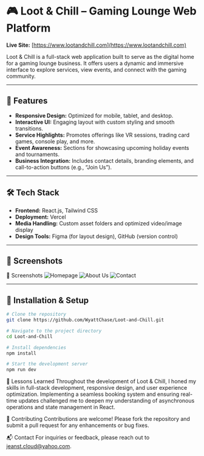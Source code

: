 # 🎮 Loot & Chill – Gaming Lounge Web Platform

**Live Site:** [https://www.lootandchill.com](https://www.lootandchill.com)

Loot & Chill is a full-stack web application built to serve as the digital home for a gaming lounge business. It offers users a dynamic and immersive interface to explore services, view events, and connect with the gaming community.

---

## 🚀 Features

- **Responsive Design:** Optimized for mobile, tablet, and desktop.
- **Interactive UI:** Engaging layout with custom styling and smooth transitions.
- **Service Highlights:** Promotes offerings like VR sessions, trading card games, console play, and more.
- **Event Awareness:** Sections for showcasing upcoming holiday events and tournaments.
- **Business Integration:** Includes contact details, branding elements, and call-to-action buttons (e.g., “Join Us”).

---

## 🛠️ Tech Stack

- **Frontend:** React.js, Tailwind CSS
- **Deployment:** Vercel
- **Media Handling:** Custom asset folders and optimized video/image display
- **Design Tools:** Figma (for layout design), GitHub (version control)

---

## 📸 Screenshots

📸 Screenshots
![Homepage](https://private-user-images.githubusercontent.com/110052742/448143889-896bb1e4-3755-4022-958c-8981f37fd972.png?jwt=eyJhbGciOiJIUzI1NiIsInR5cCI6IkpXVCJ9.eyJpc3MiOiJnaXRodWIuY29tIiwiYXVkIjoicmF3LmdpdGh1YnVzZXJjb250ZW50LmNvbSIsImtleSI6ImtleTUiLCJleHAiOjE3NDgzODc0NTAsIm5iZiI6MTc0ODM4NzE1MCwicGF0aCI6Ii8xMTAwNTI3NDIvNDQ4MTQzODg5LTg5NmJiMWU0LTM3NTUtNDAyMi05NThjLTg5ODFmMzdmZDk3Mi5wbmc_WC1BbXotQWxnb3JpdGhtPUFXUzQtSE1BQy1TSEEyNTYmWC1BbXotQ3JlZGVudGlhbD1BS0lBVkNPRFlMU0E1M1BRSzRaQSUyRjIwMjUwNTI3JTJGdXMtZWFzdC0xJTJGczMlMkZhd3M0X3JlcXVlc3QmWC1BbXotRGF0ZT0yMDI1MDUyN1QyMzA1NTBaJlgtQW16LUV4cGlyZXM9MzAwJlgtQW16LVNpZ25hdHVyZT1kNDViYjc0ZmUzMDZiZmIyMDQzOWM2ZjIxMTkzNzcyNGUxYWJhZmJlYTk1M2M3MjYxNjQ2YTc1ZWUzYmZjZDZkJlgtQW16LVNpZ25lZEhlYWRlcnM9aG9zdCJ9.nLxzuvlyk4vlLUcCxh20KvAPdJqKXUa0jUqoOQ0KXPw)
![About Us](https://private-user-images.githubusercontent.com/110052742/448143891-a95fba51-3930-49a8-bb08-5597f2027736.png?jwt=eyJhbGciOiJIUzI1NiIsInR5cCI6IkpXVCJ9.eyJpc3MiOiJnaXRodWIuY29tIiwiYXVkIjoicmF3LmdpdGh1YnVzZXJjb250ZW50LmNvbSIsImtleSI6ImtleTUiLCJleHAiOjE3NDgzODc0NTAsIm5iZiI6MTc0ODM4NzE1MCwicGF0aCI6Ii8xMTAwNTI3NDIvNDQ4MTQzODkxLWE5NWZiYTUxLTM5MzAtNDlhOC1iYjA4LTU1OTdmMjAyNzczNi5wbmc_WC1BbXotQWxnb3JpdGhtPUFXUzQtSE1BQy1TSEEyNTYmWC1BbXotQ3JlZGVudGlhbD1BS0lBVkNPRFlMU0E1M1BRSzRaQSUyRjIwMjUwNTI3JTJGdXMtZWFzdC0xJTJGczMlMkZhd3M0X3JlcXVlc3QmWC1BbXotRGF0ZT0yMDI1MDUyN1QyMzA1NTBaJlgtQW16LUV4cGlyZXM9MzAwJlgtQW16LVNpZ25hdHVyZT1hNGFlZmUyMTc2ZGVkYTcyZGRhNjJjMTc2MTUwMjg1ZmE3NWNiNzhmODg4ODNkZWIwOGY5M2E5NGUxZTg5ZTZmJlgtQW16LVNpZ25lZEhlYWRlcnM9aG9zdCJ9.kDQYBCPgG-IGxQC-ISMaaytXCZlM8uVo7YqRMqsrRRs)
![Contact](https://private-user-images.githubusercontent.com/110052742/448143890-f080d97c-2f55-4885-8eba-ad42fdfcad0f.png?jwt=eyJhbGciOiJIUzI1NiIsInR5cCI6IkpXVCJ9.eyJpc3MiOiJnaXRodWIuY29tIiwiYXVkIjoicmF3LmdpdGh1YnVzZXJjb250ZW50LmNvbSIsImtleSI6ImtleTUiLCJleHAiOjE3NDgzODc0NTAsIm5iZiI6MTc0ODM4NzE1MCwicGF0aCI6Ii8xMTAwNTI3NDIvNDQ4MTQzODkwLWYwODBkOTdjLTJmNTUtNDg4NS04ZWJhLWFkNDJmZGZjYWQwZi5wbmc_WC1BbXotQWxnb3JpdGhtPUFXUzQtSE1BQy1TSEEyNTYmWC1BbXotQ3JlZGVudGlhbD1BS0lBVkNPRFlMU0E1M1BRSzRaQSUyRjIwMjUwNTI3JTJGdXMtZWFzdC0xJTJGczMlMkZhd3M0X3JlcXVlc3QmWC1BbXotRGF0ZT0yMDI1MDUyN1QyMzA1NTBaJlgtQW16LUV4cGlyZXM9MzAwJlgtQW16LVNpZ25hdHVyZT0yZTk3ODY0YTUxOGNlOWQ0NmYwZDExNDE4ZGE4ZDE2MTU3Zjc3MWY5ODE0ZmZmYmFmYjlmYzM2ODcyNmYxZTFhJlgtQW16LVNpZ25lZEhlYWRlcnM9aG9zdCJ9.UjHmJgVq5p3b5-2j7hlWGNrV4eSFFnbKaixBK5ebLY4)

---

## 📂 Installation & Setup

```bash
# Clone the repository
git clone https://github.com/WyattChase/Loot-and-Chill.git

# Navigate to the project directory
cd Loot-and-Chill

# Install dependencies
npm install

# Start the development server
npm run dev
```

🧠 Lessons Learned
Throughout the development of Loot & Chill, I honed my skills in full-stack development, responsive design, and user experience optimization. Implementing a seamless booking system and ensuring real-time updates challenged me to deepen my understanding of asynchronous operations and state management in React.

🤝 Contributing
Contributions are welcome! Please fork the repository and submit a pull request for any enhancements or bug fixes.

📬 Contact
For inquiries or feedback, please reach out to jeanst.cloud@yahoo.com.
